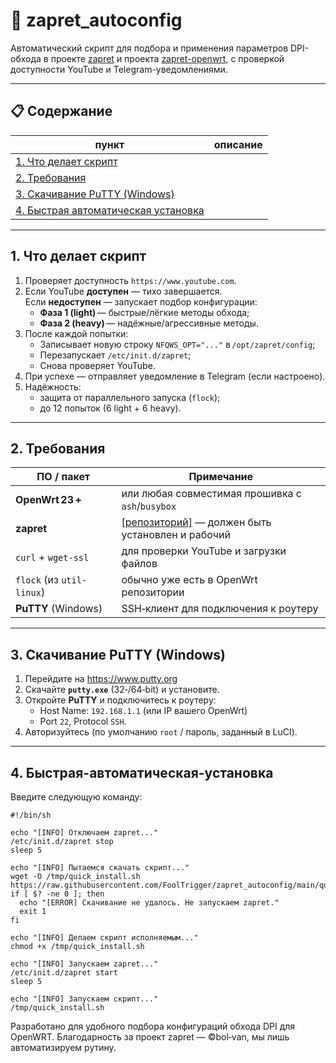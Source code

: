 # 🚦 zapret_autoconfig

Автоматический скрипт для подбора и применения параметров DPI-обхода в проекте [zapret](https://github.com/bol-van/zapret) и проекта [zapret-openwrt](https://github.com/remittor/zapret-openwrt), с проверкой доступности YouTube и Telegram-уведомлениями.

---

## 📋 Содержание

| пункт | описание |
|-------|----------|
| [1. Что делает скрипт](#1-что-делает-скрипт) |
| [2. Требования](#2-требования) |
| [3. Скачивание PuTTY (Windows)](#3-скачивание-putty-windows) |
| [4. Быстрая автоматическая установка](#4-быстрая-автоматическая-установка) |

---

## 1. Что делает скрипт

1. Проверяет доступность `https://www.youtube.com`.
2. Если YouTube **доступен** — тихо завершается.  
   Если **недоступен** — запускает подбор конфигурации:  
   - **Фаза 1 (light)** — быстрые/лёгкие методы обхода;  
   - **Фаза 2 (heavy)** — надёжные/агрессивные методы.
3. После каждой попытки:
   - Записывает новую строку `NFQWS_OPT="..."` в `/opt/zapret/config`;
   - Перезапускает `/etc/init.d/zapret`;
   - Снова проверяет YouTube.
4. При успехе — отправляет уведомление в Telegram (если настроено).
5. Надёжность:
   - защита от параллельного запуска (`flock`);
   - до 12 попыток (6 light + 6 heavy).

---

## 2. Требования

| ПО / пакет | Примечание |
|------------|------------|
| **OpenWrt 23 +**      | или любая совместимая прошивка с `ash`/`busybox` |
| **zapret**               | [[репозиторий]](https://github.com/remittor/zapret-openwrt) — должен быть установлен и рабочий |
| `curl` + `wget-ssl`      | для проверки YouTube и загрузки файлов |
| `flock` (из `util-linux`) | обычно уже есть в OpenWrt репозитории |
| **PuTTY** (Windows)      | SSH‑клиент для подключения к роутеру |

---

## 3. Скачивание **PuTTY** (Windows)

1. Перейдите на <https://www.putty.org>  
2. Скачайте **`putty.exe`** (32‑/64‑bit) и установите.  
3. Откройте **PuTTY** и подключитесь к роутеру:  
   - Host Name: `192.168.1.1` (или IP вашего OpenWrt)  
   - Port `22`, Protocol `SSH`.  
4. Авторизуйтесь (по умолчанию `root` / пароль, заданный в LuCI).

---

## 4. Быстрая-автоматическая-установка
Введите следующую команду:
<pre><code>#!/bin/sh

echo "[INFO] Отключаем zapret..."
/etc/init.d/zapret stop
sleep 5

echo "[INFO] Пытаемся скачать скрипт..."
wget -O /tmp/quick_install.sh https://raw.githubusercontent.com/FoolTrigger/zapret_autoconfig/main/quick_install.sh
if [ $? -ne 0 ]; then
  echo "[ERROR] Скачивание не удалось. Не запускаем zapret."
  exit 1
fi

echo "[INFO] Делаем скрипт исполняемым..."
chmod +x /tmp/quick_install.sh

echo "[INFO] Запускаем zapret..."
/etc/init.d/zapret start
sleep 5

echo "[INFO] Запускаем скрипт..."
/tmp/quick_install.sh</code></pre>

Разработано для удобного подбора конфигураций обхода DPI для OpenWRT.
Благодарность за проект zapret — ©bol‑van, мы лишь автоматизируем рутину.
